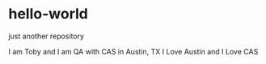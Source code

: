 # hello-world
just another repository

I am Toby and I am QA with CAS in Austin, TX
I Love Austin and I Love CAS
